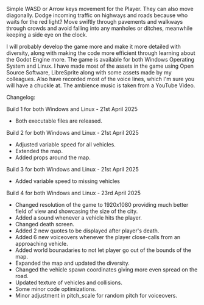 Simple WASD or Arrow keys movement for the Player. They can also move diagonally. Dodge incoming traffic on highways and roads because who waits for the red light? Move swiftly through pavements and walkways through crowds and avoid falling into any manholes or ditches, meanwhile keeping a side eye on the clock.

I will probably develop the game more and make it more detailed with diversity, along with making the code more efficient through learning about the Godot Engine more. The game is available for both Windows Operating System and Linux. I have made most of the assets in the game using Open Source Software, LibreSprite along with some assets made by my colleagues. Also have recorded most of the voice lines, which I'm sure you will have a chuckle at. The ambience music is taken from a YouTube Video.

Changelog:

Build 1 for both Windows and Linux - 21st April 2025
- Both executable files are released.

Build 2 for both Windows and Linux - 21st April 2025
- Adjusted variable speed for all vehicles.
- Extended the map.
- Added props around the map.

Build 3 for both Windows and Linux - 21st April 2025
- Added variable speed to missing vehicles

Build 4 for both Windows and Linux - 23rd April 2025
- Changed resolution of the game to 1920x1080 providing much better field of view and showcasing the size of the city.
- Added a sound whenever a vehicle hits the player.
- Changed death screen.
- Added 2 new quotes to be displayed after player's death.
- Added 6 new voiceovers whenever the player close-calls from an approaching vehicle.
- Added world bounadaries to not let player go out of the bounds of the map.
- Expanded the map and updated the diversity.
- Changed the vehicle spawn coordinates giving more even spread on the road.
- Updated texture of vehicles and collisions.
- Some minor code optimizations.
- Minor adjustment in pitch_scale for random pitch for voiceovers.
